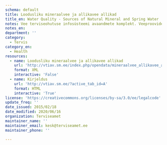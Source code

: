 ```yaml
---
schema: default
title: Loodusliku mineraalvee ja allikavee allikad
title_en: Water Quality - Sources of Natural Mineral and Spring Water
notes: Vee terviseohutuse infosüsteemi avaandmete komplekt. Veeproovide puhul esitatakse ainult avalikustamisele kuuluvad veeproovid. Veevärkide puhul esitatakse ainult järelevalve aluste veevärkide veeproovid. Veeallikate puhul esitatakse ainult kasutuses olevate veeallikate veeproovid.
notes_en:
department: ''
category:
  - Tervis
category_en:
  - Health
resources:
  - name: Loodusliku mineraalvee ja allikavee allikad
    url: 'http://vtiav.sm.ee/index.php/opendata/mineraalvee_allikavee_allikad.xml'
    format: XML
    interactive: 'False'
  - name: Kirjeldus
    url: 'http://vtiav.sm.ee/?active_tab_id=A'
    format: HTML
    interactive: 'True'
license: 'https://creativecommons.org/licenses/by-sa/3.0/ee/legalcode'
update_freq: ''
date_issued: 2015/02/18
date_modified: 2020/06/16
organization: Terviseamet
maintainer_name: ''
maintainer_email: kesk@terviseamet.ee
maintainer_phone: ''

---
```

